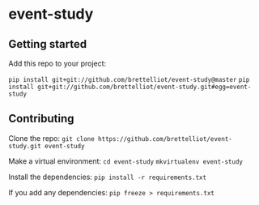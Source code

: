 # event-study


Getting started
---------------
Add this repo to your project:

`pip install git+git://github.com/brettelliot/event-study@master`
`pip install git+git://github.com/brettelliot/event-study.git#egg=event-study`

Contributing
-------------

Clone the repo:
`git clone https://github.com/brettelliot/event-study.git event-study`

Make a virtual environment:
`cd event-study`
`mkvirtualenv event-study`

Install the dependencies:
`pip install -r requirements.txt`

If you add any dependencies:
`pip freeze > requirements.txt`